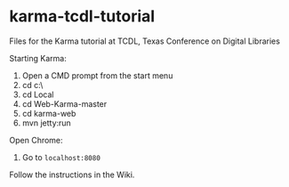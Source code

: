 # karma-tcdl-tutorial
Files for the Karma tutorial at TCDL, Texas Conference on Digital Libraries

Starting Karma:

1. Open a CMD prompt from the start menu
2. cd c:\
3. cd Local
4. cd Web-Karma-master
5. cd karma-web
6. mvn jetty:run

Open Chrome:

1. Go to `localhost:8080`

Follow the instructions in the Wiki.
